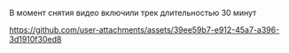 В момент снятия видео включили трек длительностью 30 минут

https://github.com/user-attachments/assets/39ee59b7-e912-45a7-a396-3d1910f30ed8

